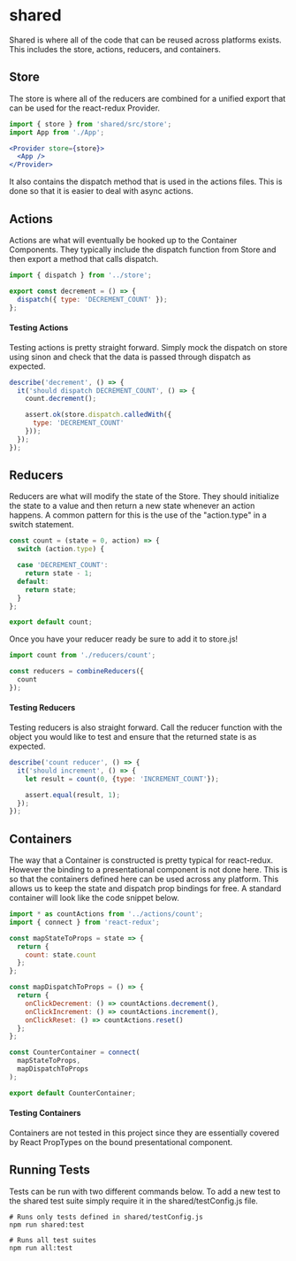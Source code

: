# shared
Shared is where all of the code that can be reused across platforms exists. This includes the store, actions, reducers, and containers.



## Store
The store is where all of the reducers are combined for a unified export that can be used for the react-redux Provider.

```jsx
import { store } from 'shared/src/store';
import App from './App';

<Provider store={store}>
  <App />
</Provider>
```

It also contains the dispatch method that is used in the actions files. This is done so that it is easier to deal with async actions.



## Actions
Actions are what will eventually be hooked up to the Container Components. They typically include the dispatch function from Store and then export a method that calls dispatch.

```js
import { dispatch } from '../store';

export const decrement = () => {
  dispatch({ type: 'DECREMENT_COUNT' });
};
```

#### Testing Actions
Testing actions is pretty straight forward. Simply mock the dispatch on store using sinon and check that the data is passed through dispatch as expected.

```js
describe('decrement', () => {
  it('should dispatch DECREMENT_COUNT', () => {
    count.decrement();

    assert.ok(store.dispatch.calledWith({
      type: 'DECREMENT_COUNT'
    }));
  });
});
```



## Reducers
Reducers are what will modify the state of the Store. They should initialize the state to a value and then return a new state whenever an action happens. A common pattern for this is the use of the "action.type" in a switch statement.

```js
const count = (state = 0, action) => {
  switch (action.type) {

  case 'DECREMENT_COUNT':
    return state - 1;
  default:
    return state;
  }
};

export default count;
```

Once you have your reducer ready be sure to add it to store.js!

```js
import count from './reducers/count';

const reducers = combineReducers({
  count
});
```

#### Testing Reducers
Testing reducers is also straight forward. Call the reducer function with the object you would like to test and ensure that the returned state is as expected.

```js
describe('count reducer', () => {
  it('should increment', () => {
    let result = count(0, {type: 'INCREMENT_COUNT'});

    assert.equal(result, 1);
  });
});
```



## Containers
The way that a Container is constructed is pretty typical for react-redux. However the binding to a presentational component is not done here. This is so that the containers defined here can be used across any platform. This allows us to keep the state and dispatch prop bindings for free. A standard container will look like the code snippet below.

```js
import * as countActions from '../actions/count';
import { connect } from 'react-redux';

const mapStateToProps = state => {
  return {
    count: state.count
  };
};

const mapDispatchToProps = () => {
  return {
    onClickDecrement: () => countActions.decrement(),
    onClickIncrement: () => countActions.increment(),
    onClickReset: () => countActions.reset()
  };
};

const CounterContainer = connect(
  mapStateToProps,
  mapDispatchToProps
);

export default CounterContainer;
```



#### Testing Containers
Containers are not tested in this project since they are essentially covered by React PropTypes on the bound presentational component.

## Running Tests
Tests can be run with two different commands below. To add a new test to the shared test suite simply require it in the shared/testConfig.js file.

```
# Runs only tests defined in shared/testConfig.js
npm run shared:test

# Runs all test suites
npm run all:test
```
